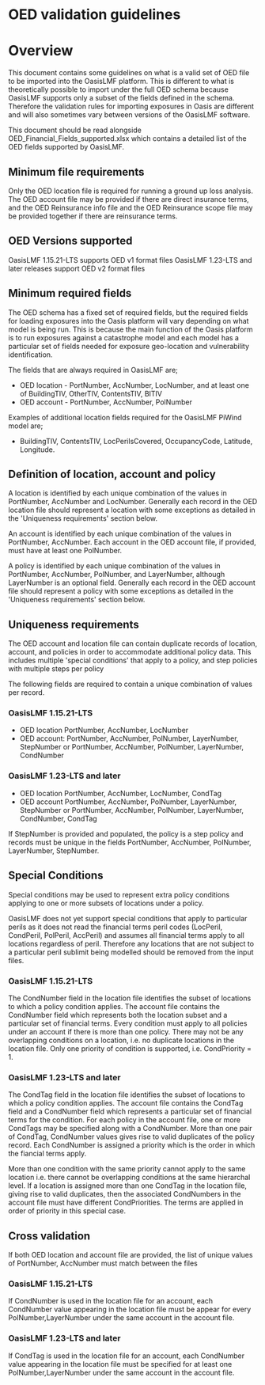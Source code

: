 OED validation guidelines
=======================

# Overview 
This document contains some guidelines on what is a valid set of OED file to be imported into the OasisLMF platform. This is different to what is theoretically possible to import under the full OED schema because OasisLMF supports only a subset of the fields defined in the schema. Therefore the validation rules for importing exposures in Oasis are different and will also sometimes vary between versions of the OasisLMF software.

This document should be read alongside OED_Financial_Fields_supported.xlsx which contains a detailed list of the OED fields supported by OasisLMF.

## Minimum file requirements
Only the OED location file is required for running a ground up loss analysis.  The OED account file may be provided if there are direct insurance terms, and the OED Reinsurance info file and the OED Reinsurance scope file may be provided together if there are reinsurance terms. 

## OED Versions supported
 OasisLMF 1.15.21-LTS supports OED v1 format files
 OasisLMF 1.23-LTS and later releases support OED v2 format files

## Minimum required fields
The OED schema has a fixed set of required fields, but the required fields for loading exposures into the Oasis platform will vary depending on what model is being run.  This is because the main function of the Oasis platform is to run exposures against a catastrophe model and each model has a particular set of fields needed for exposure geo-location and vulnerability identification.

The fields that are always required in OasisLMF are;
* OED location - PortNumber, AccNumber, LocNumber, and at least one of BuildingTIV, OtherTIV, ContentsTIV, BITIV
* OED account - PortNumber, AccNumber, PolNumber

Examples of additional location fields required for the OasisLMF PiWind model are;

* BuildingTIV, ContentsTIV, LocPerilsCovered, OccupancyCode, Latitude, Longitude.

## Definition of location, account and policy
A location is identified by each unique combination of the values in PortNumber, AccNumber and LocNumber. Generally each record in the OED location file should represent a location with some exceptions as detailed in the 'Uniqueness requirements' section below.

An account is identified by each unique combination of the values in PortNumber, AccNumber. Each account in the OED account file, if provided, must have at least one PolNumber. 

A policy is identified by each unique combination of the values in PortNumber, AccNumber, PolNumber, and LayerNumber, although LayerNumber is an optional field.  Generally each record in the OED account file should represent a policy with some exceptions as detailed in the 'Uniqueness requirements' section below.

## Uniqueness requirements 

The OED account and location file can contain duplicate records of location, account, and policies in order to accommodate additional policy data.  This includes multiple 'special conditions' that apply to a policy, and step policies with multiple steps per policy

The following fields are required to contain a unique combination of values per record.

### OasisLMF 1.15.21-LTS
* OED location
  PortNumber, AccNumber, LocNumber
* OED account: 
  PortNumber, AccNumber, PolNumber, LayerNumber, StepNumber
  or
  PortNumber, AccNumber, PolNumber, LayerNumber, CondNumber

### OasisLMF 1.23-LTS and later
* OED location
  PortNumber, AccNumber, LocNumber, CondTag
* OED account
  PortNumber, AccNumber, PolNumber, LayerNumber, StepNumber
  or
  PortNumber, AccNumber, PolNumber, LayerNumber, CondNumber, CondTag

If StepNumber is provided and populated, the policy is a step policy and records must be unique in the fields PortNumber, AccNumber, PolNumber, LayerNumber, StepNumber.

## Special Conditions
Special conditions may be used to represent extra policy conditions applying to one or more subsets of locations under a policy.

OasisLMF does not yet support special conditions that apply to particular perils as it does not read the financial terms peril codes (LocPeril, CondPeril, PolPeril, AccPeril) and assumes all financial terms apply to all locations regardless of peril. Therefore any locations that are not subject to a particular peril sublimit being modelled should be removed from the input files.

### OasisLMF 1.15.21-LTS

The CondNumber field in the location file identifies the subset of locations to which a policy condition applies. The account file contains the CondNumber field which represents both the location subset and a particular set of financial terms. Every condition must apply to all policies under an account if there is more than one policy. There may not be any overlapping conditions on a location, i.e. no duplicate locations in the location file. Only one priority of condition is supported, i.e. CondPriority = 1.

### OasisLMF 1.23-LTS and later
The CondTag field in the location file identifies the subset of locations to which a policy condition applies. The account file contains the CondTag field and a CondNumber field which represents a particular set of financial terms for the condition. For each policy in the account file, one or more CondTags may be specified along with a CondNumber. More than one pair of CondTag, CondNumber values gives rise to valid duplicates of the policy record. Each CondNumber is assigned a priority which is the order in which the fiancial terms apply.

More than one condition with the same priority cannot apply to the same location i.e. there cannot be overlapping conditions at the same hierarchal level. If a location is assigned more than one CondTag in the location file, giving rise to valid duplicates, then the associated CondNumbers in the account file must have different CondPriorities. The terms are applied in order of priority in this special case.

## Cross validation
If both OED location and account file are provided, the list of unique values of PortNumber, AccNumber must match between the files

### OasisLMF 1.15.21-LTS
If CondNumber is used in the location file for an account, each CondNumber value appearing in the location file must be appear for every PolNumber,LayerNumber under the same account in the account file.

### OasisLMF 1.23-LTS and later
If CondTag is used in the location file for an account, each CondNumber value appearing in the location file must be specified for at least one PolNumber,LayerNumber under the same account in the account file.
